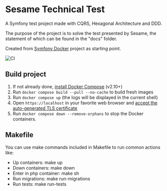 # Sesame Technical Test

A Symfony test project made with CQRS, Hexagonal Architecture and DDD.

The purpose of the project is to solve the test presented by Sesame, the statement of which can be found in the "docs" folder.

Created from [Symfony Docker](https://github.com/dunglas/symfony-docker) project as starting point.

![CI](https://github.com/lcavero/sesame-technical-test/workflows/CI/badge.svg)
## Build project

1. If not already done, [install Docker Compose](https://docs.docker.com/compose/install/) (v2.10+)
2. Run `docker compose build --pull --no-cache` to build fresh images
3. Run `docker compose up` (the logs will be displayed in the current shell)
4. Open `https://localhost` in your favorite web browser and [accept the auto-generated TLS certificate](https://stackoverflow.com/a/15076602/1352334)
5. Run `docker compose down --remove-orphans` to stop the Docker containers.

## Makefile

You can use make commands included in Makefile to run common actions like:

- Up containers: make up
- Down containers: make down
- Enter in php container: make sh
- Run migrations: make run-migrations
- Run tests: make run-tests
